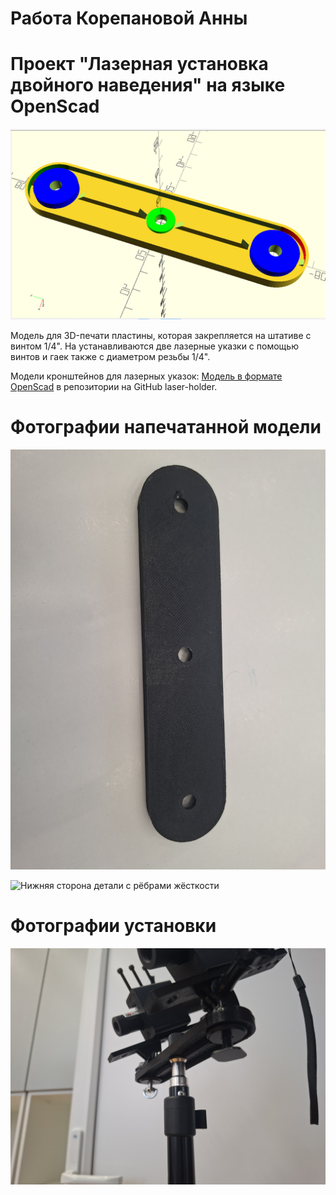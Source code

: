 # Работа Корепановой Анны
# Проект "Лазерная установка двойного наведения" на языке OpenScad

![Model in OpenScad plate for twin lasers](images/plate_twin_lasers.png)

Модель для 3D-печати пластины, которая закрепляется на штативе с винтом 1/4". На устанавливаются две лазерные указки с помощью винтов и гаек также с диаметром резьбы 1/4".

Модели кронштейнов для лазерных указок:
[Модель в формате OpenScad](https://github.com/ifizmat/laser-holder) в репозитории на GitHub laser-holder.

# Фотографии напечатанной модели
![Верхняя сторона детали](images/photo1.jpg)

![Нижняя сторона детали с рёбрами жёсткости](images/photo2.jpg)

# Фотографии установки  
![Model in OpenScad plate for twin lasers](images/twin_lasers.jpg)
